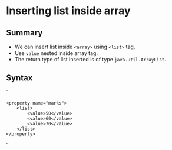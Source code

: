 # Inserting list inside array

## Summary
- We can insert list inside `<array>` using `<list>` tag.
- Use `value` nested inside array tag.
- The return type of list inserted is of type `java.util.ArrayList`.

## Syntax

`

    <property name="marks">
        <list>
            <value>50</value>
            <value>60</value>
            <value>70</value>
        </list>
    </property>

`